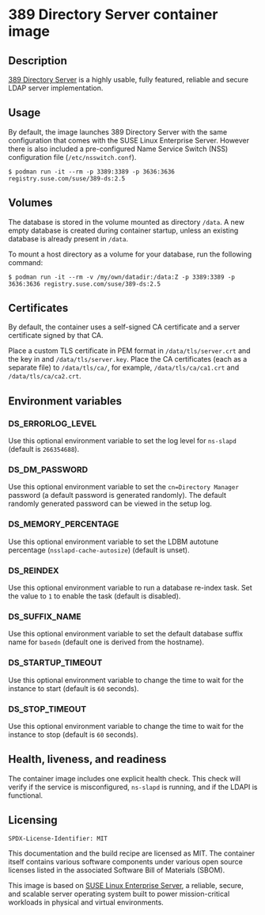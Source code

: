 # 389 Directory Server container image

## Description

[389 Directory Server](https://www.port389.org/) is a highly usable, fully
featured, reliable and secure LDAP server implementation.

## Usage

By default, the image launches 389 Directory Server with the same
configuration that comes with the SUSE Linux Enterprise Server. However there
is also included a pre-configured Name Service Switch (NSS) configuration
file (`/etc/nsswitch.conf`).

```ShellSession
$ podman run -it --rm -p 3389:3389 -p 3636:3636 registry.suse.com/suse/389-ds:2.5
```

## Volumes

The database is stored in the volume mounted as directory `/data`. A new
empty database is created during container startup, unless an existing
database is already present in `/data`.

To mount a host directory as a volume for your database, run the following
command:

```ShellSession
$ podman run -it --rm -v /my/own/datadir:/data:Z -p 3389:3389 -p 3636:3636 registry.suse.com/suse/389-ds:2.5
```

## Certificates

By default, the container uses a self-signed CA certificate and a server
certificate signed by that CA.

Place a custom TLS certificate in PEM format in `/data/tls/server.crt` and
the key in and `/data/tls/server.key`. Place the CA certificates (each as a
separate file) to `/data/tls/ca/`, for example, `/data/tls/ca/ca1.crt` and
`/data/tls/ca/ca2.crt`.

## Environment variables

### DS_ERRORLOG_LEVEL

Use this optional environment variable to set the log level for
`ns-slapd` (default is `266354688`).

### DS_DM_PASSWORD

Use this optional environment variable to set the `cn=Directory Manager`
password (a default password is generated randomly). The default randomly
generated password can be viewed in the setup log.

### DS_MEMORY_PERCENTAGE

Use this optional environment variable to set the LDBM autotune
percentage (`nsslapd-cache-autosize`) (default is unset).

### DS_REINDEX

Use this optional environment variable to run a database re-index task. Set
the value to `1` to enable the task (default is disabled).

### DS_SUFFIX_NAME

Use this optional environment variable to set the default database
suffix name for `basedn` (default one is derived from the hostname).

### DS_STARTUP_TIMEOUT

Use this optional environment variable to change the time to wait for the
instance to start (default is `60` seconds).

### DS_STOP_TIMEOUT

Use this optional environment variable to change the time to wait for the
instance to stop (default is `60` seconds).

## Health, liveness, and readiness

The container image includes one explicit health check. This check will
verify if the service is misconfigured, `ns-slapd` is running, and if the
LDAPI is functional.

## Licensing

`SPDX-License-Identifier: MIT`

This documentation and the build recipe are licensed as MIT.
The container itself contains various software components under various open source licenses listed in the associated
Software Bill of Materials (SBOM).

This image is based on [SUSE Linux Enterprise Server](https://www.suse.com/products/server/), a reliable,
secure, and scalable server operating system built to power mission-critical workloads in physical and virtual environments.